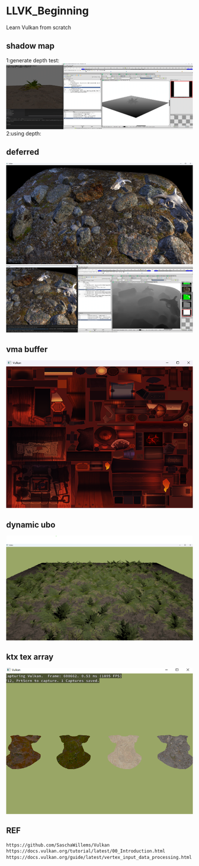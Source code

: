 # LLVK_Beginning
Learn Vulkan from scratch

## shadow map
1:generate depth test:
![shadow.png](screenshot/shadow_map_gen_depth.png)
2:using depth:

## deferred
![deferred.png](screenshot/deferred.png)
![deferred.png](screenshot/deferred_gen_attachments.png)

## vma buffer
![vma.png](screenshot%2Fvma.png)
## dynamic ubo
![dynamicUBO_UseGLTF_BasicPBR.png](screenshot%2FdynamicUBO_UseGLTF_BasicPBR.png)
## ktx tex array
![texarray.png](screenshot/texarray.png)

## REF
```html
https://github.com/SaschaWillems/Vulkan
https://docs.vulkan.org/tutorial/latest/00_Introduction.html
https://docs.vulkan.org/guide/latest/vertex_input_data_processing.html
```
